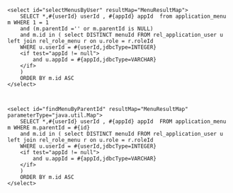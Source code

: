 <?xml version="1.0" encoding="UTF-8" ?>
<!DOCTYPE mapper PUBLIC "-//mybatis.org//DTD Mapper 3.0//EN" "http://mybatis.org/dtd/mybatis-3-mapper.dtd" >
<mapper namespace="com.geely.devops.application.dao.extension.ApplicationMenuDomainExtensionMapper">
    <!-- 扩展自定义的SQl语句写在此文件中 -->
    <resultMap id="MenuResultMap" type="com.geely.devops.application.sdk.dto.MenuDto">
        <id column="id" property="id" jdbcType="INTEGER"/>
        <result column="name" property="title" jdbcType="VARCHAR"/>
        <result column="routeName" property="name" jdbcType="VARCHAR"/>
        <result column="childRoutes" property="child" jdbcType="VARCHAR"/>
        <result column="isLeaf" property="isLeaf" jdbcType="CHAR"/>
        <result column="parentId" property="parentId" jdbcType="INTEGER"/>
        <result column="icon" property="icon" jdbcType="VARCHAR"/>
        <!--此处递归需传参，在colum中体现-->
        <collection property="children" ofType="com.geely.devops.application.sdk.dto.MenuDto"
                    javaType="java.util.ArrayList" column="{id=id,userId=userId,appId=appId}" select="findMenuByParentId"/>
    </resultMap>

    <select id="selectMenusByUser" resultMap="MenuResultMap">
        SELECT *,#{userId} userId , #{appId} appId  from application_menu m WHERE 1 = 1
        and (m.parentId ='' or m.parentId is NULL)
        and m.id in ( select DISTINCT menuId FROM rel_application_user u left join rel_role_menu r on u.role = r.roleId
        WHERE u.userId = #{userId,jdbcType=INTEGER}
        <if test="appId != null">
            and u.appId = #{appId,jdbcType=VARCHAR}
        </if>
        )
        ORDER BY m.id ASC
    </select>



    <select id="findMenuByParentId" resultMap="MenuResultMap" parameterType="java.util.Map">
        SELECT *,#{userId} userId , #{appId} appId  FROM application_menu m WHERE m.parentId = #{id}
        and m.id in ( select DISTINCT menuId FROM rel_application_user u left join rel_role_menu r on u.role = r.roleId
        WHERE u.userId = #{userId,jdbcType=INTEGER}
        <if test="appId != null">
            and u.appId = #{appId,jdbcType=VARCHAR}
        </if>
        )
        ORDER BY m.id ASC
    </select>

</mapper>